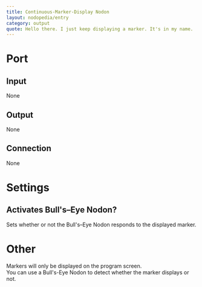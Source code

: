 ```yaml
---
title: Continuous-Marker-Display Nodon
layout: nodopedia/entry
category: output
quote: Hello there. I just keep displaying a marker. It's in my name.
---
```


# Port
## Input
None

## Output
None

## Connection
None

# Settings
## Activates Bull's–Eye Nodon?
Sets whether or not the Bull's–Eye Nodon responds to the displayed marker.

# Other
Markers will only be displayed on the program screen.<br>
You can use a Bull's-Eye Nodon to detect whether the marker displays or not.